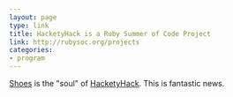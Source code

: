 ```yaml
---
layout: page
type: link
title: HacketyHack is a Ruby Summer of Code Project
link: http://rubysoc.org/projects
categories: 
- program
---
```

[Shoes](http://shoes.heroku.com/) is the "soul" of [HacketyHack](http://hacketyhack.heroku.com/). This is fantastic news.
